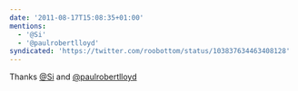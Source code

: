 ```yaml
---
date: '2011-08-17T15:08:35+01:00'
mentions:
  - '@Si'
  - '@paulrobertlloyd'
syndicated: 'https://twitter.com/roobottom/status/103837634463408128'
---
```

Thanks [@Si](https://twitter.com/@Si) and [@paulrobertlloyd](https://twitter.com/@paulrobertlloyd)
